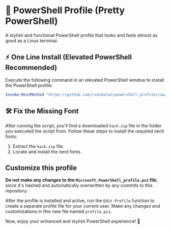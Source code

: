 # 🎨 PowerShell Profile (Pretty PowerShell)

A stylish and functional PowerShell profile that looks and feels almost as good as a Linux terminal.

## ⚡ One Line Install (Elevated PowerShell Recommended)

Execute the following command in an elevated PowerShell window to install the PowerShell profile:

```powershell
Invoke-RestMethod "https://github.com/rvanbalen/powershell-profile/raw/main/setup.ps1" | Invoke-Expression
```

## 🛠️ Fix the Missing Font

After running the script, you'll find a downloaded `hack.zip` file in the folder you executed the script from. Follow these steps to install the required nerd fonts:

1. Extract the `hack.zip` file.
2. Locate and install the nerd fonts.

## Customize this profile

**Do not make any changes to the `Microsoft.PowerShell_profile.ps1` file**, since it's hashed and automatically overwritten by any commits to this repository.

After the profile is installed and active, run the `Edit-Profile` function to create a separate profile file for your current user. Make any changes and customizations in this new file named `profile.ps1`.

Now, enjoy your enhanced and stylish PowerShell experience! 🚀
